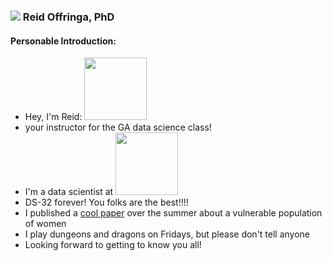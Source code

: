 ### ![](https://ga-dash.s3.amazonaws.com/production/assets/logo-9f88ae6c9c3871690e33280fcf557f33.png) Reid Offringa, PhD

#### Personable Introduction:

+ Hey, I'm Reid: <img src="https://www.dropbox.com/s/drbbydk6lxpj9hy/2017-02-12%2016.31.47.jpg" width="100">
+ your instructor for the GA data science class!
+ I'm a data scientist at <img src="https://www.glooko.com/wp-content/uploads/logo-web.png" width="100">
+ DS-32 forever! You folks are the best!!!!
+ I published a [cool paper](http://link.springer.com/article/10.1007%2Fs10508-016-0824-1) over the summer about a vulnerable population of women
+ I play dungeons and dragons on Fridays, but please don't tell anyone
+ Looking forward to getting to know you all!
